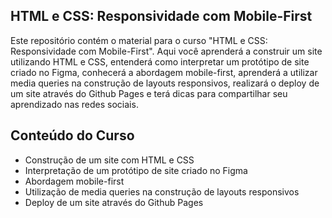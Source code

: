 
## HTML e CSS: Responsividade com Mobile-First




Este repositório contém o material para o curso "HTML e CSS: Responsividade com Mobile-First". Aqui você aprenderá a construir um site utilizando HTML e CSS, entenderá como interpretar um protótipo de site criado no Figma, conhecerá a abordagem mobile-first, aprenderá a utilizar media queries na construção de layouts responsivos, realizará o deploy de um site através do Github Pages e terá dicas para compartilhar seu aprendizado nas redes sociais.
## Conteúdo do Curso

- Construção de um site com HTML e CSS
- Interpretação de um protótipo de site criado no Figma
- Abordagem mobile-first
- Utilização de media queries na construção de layouts responsivos
- Deploy de um site através do Github Pages

